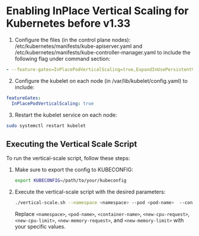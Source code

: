 # Enabling InPlace Vertical Scaling for Kubernetes before v1.33

1. Configure the files (in the control plane nodes): /etc/kubernetes/manifests/kube-apiserver.yaml and /etc/kubernetes/manifests/kube-controller-manager.yaml to include the following flag under command section:

```yaml
- --feature-gates=InPlacePodVerticalScaling=true,ExpandInUsePersistentVolumes=true
```

2. Configure the kubelet on each node (in /var/lib/kubelet/config.yaml) to include:

```yaml
featureGates:
  InPlacePodVerticalScaling: true
```

3. Restart the kubelet service on each node:

```bash
sudo systemctl restart kubelet
```

## Executing the Vertical Scale Script

To run the vertical-scale script, follow these steps:

1. Make sure to export the config to KUBECONFIG:
   ```bash
   export KUBECONFIG=/path/to/your/kubeconfig
   ```

2. Execute the vertical-scale script with the desired parameters:
   ```bash
   ./vertical-scale.sh --namespace <namespace> --pod <pod-name>  --container <container-name> --cpu-request <new-cpu-request> --cpu-limit <new-cpu-limit> --memory-request <new-memory-request> --memory-limit <new-memory-limit>
   ```

   Replace `<namespace>`, `<pod-name>`, `<container-name>`, `<new-cpu-request>`, `<new-cpu-limit>`, `<new-memory-request>`, and `<new-memory-limit>` with your specific values.